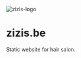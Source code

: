 ![zizis-logo](https://user-images.githubusercontent.com/25233962/184013732-33d16e0b-ac22-4707-bca7-6f6f75f9a3e6.png)
# zizis.be
Static website for hair salon.
